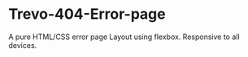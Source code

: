 # Trevo-404-Error-page
A pure HTML/CSS error page
Layout using flexbox.
Responsive to all devices.

